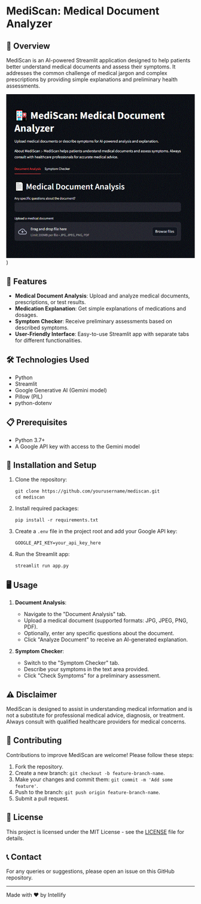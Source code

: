 # MediScan: Medical Document Analyzer

## 🏥 Overview

MediScan is an AI-powered Streamlit application designed to help patients better understand medical documents and assess their symptoms. It addresses the common challenge of medical jargon and complex prescriptions by providing simple explanations and preliminary health assessments.

![MediScan Screenshot](https://github.com/VedantDeshmukh1/Team-Intellify/blob/main/Screenshots/mediscan.GIF))

## 🌟 Features

- **Medical Document Analysis**: Upload and analyze medical documents, prescriptions, or test results.
- **Medication Explanation**: Get simple explanations of medications and dosages.
- **Symptom Checker**: Receive preliminary assessments based on described symptoms.
- **User-Friendly Interface**: Easy-to-use Streamlit app with separate tabs for different functionalities.

## 🛠 Technologies Used

- Python
- Streamlit
- Google Generative AI (Gemini model)
- Pillow (PIL)
- python-dotenv

## 📋 Prerequisites

- Python 3.7+
- A Google API key with access to the Gemini model

## 🚀 Installation and Setup

1. Clone the repository:
   ```
   git clone https://github.com/yourusername/mediscan.git
   cd mediscan
   ```

2. Install required packages:
   ```
   pip install -r requirements.txt
   ```

3. Create a `.env` file in the project root and add your Google API key:
   ```
   GOOGLE_API_KEY=your_api_key_here
   ```

4. Run the Streamlit app:
   ```
   streamlit run app.py
   ```

## 🖥 Usage

1. **Document Analysis**:
   - Navigate to the "Document Analysis" tab.
   - Upload a medical document (supported formats: JPG, JPEG, PNG, PDF).
   - Optionally, enter any specific questions about the document.
   - Click "Analyze Document" to receive an AI-generated explanation.

2. **Symptom Checker**:
   - Switch to the "Symptom Checker" tab.
   - Describe your symptoms in the text area provided.
   - Click "Check Symptoms" for a preliminary assessment.

## ⚠️ Disclaimer

MediScan is designed to assist in understanding medical information and is not a substitute for professional medical advice, diagnosis, or treatment. Always consult with qualified healthcare providers for medical concerns.

## 🤝 Contributing

Contributions to improve MediScan are welcome! Please follow these steps:

1. Fork the repository.
2. Create a new branch: `git checkout -b feature-branch-name`.
3. Make your changes and commit them: `git commit -m 'Add some feature'`.
4. Push to the branch: `git push origin feature-branch-name`.
5. Submit a pull request.

## 📄 License

This project is licensed under the MIT License - see the [LICENSE](LICENSE) file for details.

## 📞 Contact

For any queries or suggestions, please open an issue on this GitHub repository.

---

Made with ❤️ by Intellify
